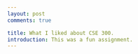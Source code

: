 ```yaml
---
layout: post
comments: true

title: What I liked about CSE 300.
introduction: This was a fun assignment.
---
```



